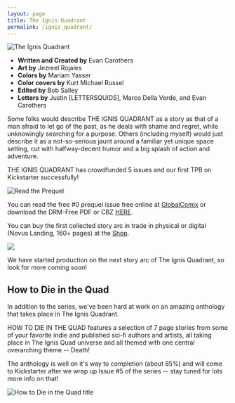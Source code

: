 ```yaml
---
layout: page
title: The Ignis Quadrant
permalink: /ignis_quadrant/
---
```



<img src="{{ site_url }}/assets/img/title_ignis.png" alt="The Ignis Quadrant">

<ul>
    <li><b>Written and Created by</b> Evan Carothers</li>
    <li><b>Art by</b> Jezreel Rojales</li>
    <li><b>Colors by</b> Mariam Yasser</li>
    <li><b>Color covers by</b> Kurt Michael Russel</li>
    <li><b>Edited by</b> Bob Salley</li>
    <li><b>Letters by</b> Justin [LETTERSQUIDS], Marco Della Verde, and Evan Carothers</li>
</ul>


Some folks would describe THE IGNIS QUADRANT as a story as that of a man afraid to let go of the past, as he deals with shame and regret, while unknowingly searching for a purpose.
Others (including myself) would just describe it as a not-so-serious jaunt around a familiar yet unique space setting, cut with halfway-decent humor and a big splash of action and adventure.

THE IGNIS QUADRANT has crowdfunded 5 issues and our first TPB on Kickstarter successfully!

<img src="{{ site_url }}/assets/img/prequel_banner.png" alt="Read the Prequel">

You can read the free #0 prequel issue free online at <a href="https://globalcomix.com/c/the-ignis-quadrant/chapters/en/1/1" target="_blank">GlobalComix</a> or download the DRM-Free PDF or CBZ <a target="_blank" href="http://go.ec3d.design/iq-novus-landing-0">HERE</a>.

You can buy the first collected story arc in trade in physical or digital (Novus Landing, 160+ pages) at the <a href="https://shop.wolven.press/" target="_blank">Shop</a>.

<img src="{{ site_url }}/assets/img/ignis_trade.png">

We have started production on the next story arc of The Ignis Quadrant, so look for more coming soon!

## How to Die in the Quad

In addition to the series, we've been hard at work on an amazing anthology that takes place in The Ignis Quadrant.

HOW TO DIE IN THE QUAD features a selection of 7 page stories from some of your favorite indie and published sci-fi authors and artists, all taking place in The Ignis Quad universe and all themed with one central overarching theme -- Death!

The anthology is well on it's way to completion (about 85%) and will come to Kickstarter after we wrap up Issue #5 of the series -- stay tuned for lots more info on that!

<img src="{{ site_url}}/assets/img/htditq_cover.png" alt="How to Die in the Quad title">